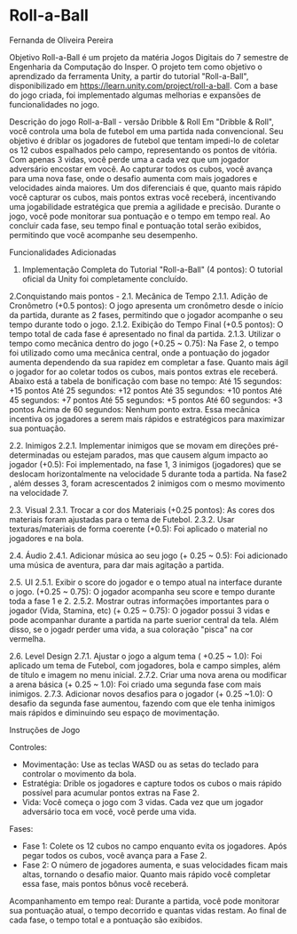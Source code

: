# Roll-a-Ball
Fernanda de Oliveira Pereira

Objetivo
Roll-a-Ball é um projeto da matéria Jogos Digitais do 7 semestre de Engenharia da Computação do Insper. O projeto tem como objetivo o aprendizado da ferramenta Unity, a partir do tutorial "Roll-a-Ball", disponibilizado em https://learn.unity.com/project/roll-a-ball. Com a base do jogo criada, foi implementado algumas melhorias e expansões de funcionalidades no jogo.

Descrição do jogo Roll-a-Ball - versão Dribble & Roll
Em "Dribble & Roll", você controla uma bola de futebol em uma partida nada convencional. Seu objetivo é driblar os jogadores de futebol que tentam impedi-lo de coletar os 12 cubos espalhados pelo campo, representando os pontos de vitória. Com apenas 3 vidas, você perde uma a cada vez que um jogador adversário encostar em você.
Ao capturar todos os cubos, você avança para uma nova fase, onde o desafio aumenta com mais jogadores e velocidades ainda maiores. Um dos diferenciais é que, quanto mais rápido você capturar os cubos, mais pontos extras você receberá, incentivando uma jogabilidade estratégica que premia a agilidade e precisão.
Durante o jogo, você pode monitorar sua pontuação e o tempo em tempo real. Ao concluir cada fase, seu tempo final e pontuação total serão exibidos, permitindo que você acompanhe seu desempenho.

Funcionalidades Adicionadas
1. Implementação Completa do Tutorial "Roll-a-Ball" (4 pontos): O tutorial oficial da Unity foi completamente concluído.

2.Conquistando mais pontos - 
  2.1. Mecânica de Tempo
    2.1.1. Adição de Cronômetro (+0.5 pontos): O jogo apresenta um cronômetro desde o início da partida, durante as 2 fases, permitindo que o jogador acompanhe o seu tempo durante todo o jogo.
    2.1.2. Exibição do Tempo Final (+0.5 pontos): O tempo total de cada fase é apresentado no final da partida.
    2.1.3. Utilizar o tempo como mecânica dentro do jogo (+0.25 ~ 0.75): Na Fase 2, o tempo foi utilizado como uma mecânica central, onde a pontuação do jogador aumenta dependendo da sua rapidez em completar a fase. Quanto mais ágil o jogador for ao coletar todos os cubos, mais pontos extras ele receberá. Abaixo está a tabela de bonificação com base no tempo:
Até 15 segundos: +15 pontos
Até 25 segundos: +12 pontos
Até 35 segundos: +10 pontos
Até 45 segundos: +7 pontos
Até 55 segundos: +5 pontos
Até 60 segundos: +3 pontos
Acima de 60 segundos: Nenhum ponto extra.
Essa mecânica incentiva os jogadores a serem mais rápidos e estratégicos para maximizar sua pontuação.

  2.2. Inimigos
    2.2.1. Implementar inimigos que se movam em direções pré-determinadas ou estejam parados, mas que causem algum impacto ao jogador (+0.5): Foi implementado, na fase 1, 3 inimigos (jogadores) que se deslocam horizontalmente na velocidade 5 durante toda a partida.  Na fase2 , além desses 3, foram acrescentados 2 inimigos com o mesmo movimento na velocidade 7.

  2.3. Visual
    2.3.1. Trocar a cor dos Materiais (+0.25 pontos): As cores dos materiais foram ajustadas para o tema de Futebol.
    2.3.2. Usar texturas/materiais de forma coerente (+0.5): Foi aplicado o material no jogadores e na bola.
  
  2.4. Áudio
    2.4.1. Adicionar música ao seu jogo (+ 0.25 ~ 0.5): Foi adicionado uma música de aventura, para dar mais agitação a partida.
  
  2.5. UI
    2.5.1. Exibir o score do jogador e o tempo atual na interface durante o jogo. (+0.25 ~ 0.75): O jogador acompanha seu score e tempo durante toda a fase 1 e 2.
    2.5.2. Mostrar outras informações importantes para o jogador (Vida, Stamina, etc) (+ 0.25 ~ 0.75): O jogador possui 3 vidas e pode acompanhar durante a partida na parte suerior central da tela. Além disso, se o jogadr perder uma vida, a sua coloração "pisca" na cor vermelha.

  2.6. Level Design
    2.7.1. Ajustar o jogo a algum tema ( +0.25 ~ 1.0): Foi aplicado um tema de Futebol, com jogadores, bola e campo simples, além de título e imagem no menu inicial.
    2.7.2. Criar uma nova arena ou modificar a arena básica (+ 0.25 ~ 1.0): Foi criado uma segunda fase com mais inimigos.
    2.7.3. Adicionar novos desafios para o jogador (+ 0.25 ~1.0): O desafio da segunda fase aumentou, fazendo com que ele tenha inimigos mais rápidos e diminuindo seu espaço de movimentação.

Instruções de Jogo

Controles:
- Movimentação: Use as teclas WASD ou as setas do teclado para controlar o movimento da bola.
- Estratégia: Drible os jogadores e capture todos os cubos o mais rápido possível para acumular pontos extras na Fase 2.
- Vida: Você começa o jogo com 3 vidas. Cada vez que um jogador adversário toca em você, você perde uma vida.
  
Fases:
- Fase 1: Colete os 12 cubos no campo enquanto evita os jogadores. Após pegar todos os cubos, você avança para a Fase 2.
- Fase 2: O número de jogadores aumenta, e suas velocidades ficam mais altas, tornando o desafio maior. Quanto mais rápido você completar essa fase, mais pontos bônus você receberá.
  
Acompanhamento em tempo real: Durante a partida, você pode monitorar sua pontuação atual, o tempo decorrido e quantas vidas restam. Ao final de cada fase, o tempo total e a pontuação são exibidos.
